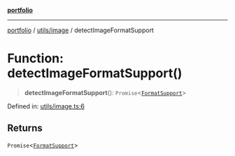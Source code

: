 [**portfolio**](../../../README.md)

***

[portfolio](../../../modules.md) / [utils/image](../README.md) / detectImageFormatSupport

# Function: detectImageFormatSupport()

> **detectImageFormatSupport**(): `Promise`\<[`FormatSupport`](../interfaces/FormatSupport.md)\>

Defined in: [utils/image.ts:6](https://github.com/tnorlund/Portfolio/blob/79c3da24c838849b20101d7c8fcfb80dced1dfb9/portfolio/utils/image.ts#L6)

## Returns

`Promise`\<[`FormatSupport`](../interfaces/FormatSupport.md)\>
